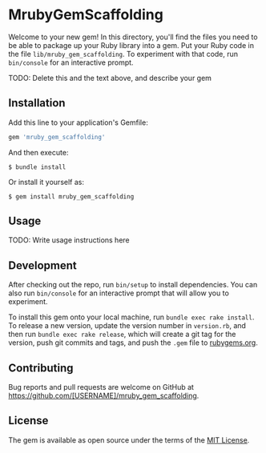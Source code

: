 # MrubyGemScaffolding

Welcome to your new gem! In this directory, you'll find the files you need to be able to package up your Ruby library into a gem. Put your Ruby code in the file `lib/mruby_gem_scaffolding`. To experiment with that code, run `bin/console` for an interactive prompt.

TODO: Delete this and the text above, and describe your gem

## Installation

Add this line to your application's Gemfile:

```ruby
gem 'mruby_gem_scaffolding'
```

And then execute:

    $ bundle install

Or install it yourself as:

    $ gem install mruby_gem_scaffolding

## Usage

TODO: Write usage instructions here

## Development

After checking out the repo, run `bin/setup` to install dependencies. You can also run `bin/console` for an interactive prompt that will allow you to experiment.

To install this gem onto your local machine, run `bundle exec rake install`. To release a new version, update the version number in `version.rb`, and then run `bundle exec rake release`, which will create a git tag for the version, push git commits and tags, and push the `.gem` file to [rubygems.org](https://rubygems.org).

## Contributing

Bug reports and pull requests are welcome on GitHub at https://github.com/[USERNAME]/mruby_gem_scaffolding.


## License

The gem is available as open source under the terms of the [MIT License](https://opensource.org/licenses/MIT).
